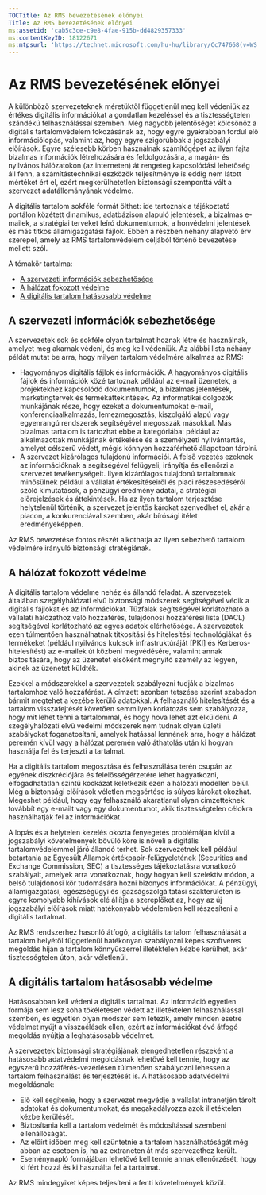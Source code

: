 ```yaml
---
TOCTitle: Az RMS bevezetésének előnyei
Title: Az RMS bevezetésének előnyei
ms:assetid: 'cab5c3ce-c9e8-4fae-915b-dd4829357333'
ms:contentKeyID: 18122671
ms:mtpsurl: 'https://technet.microsoft.com/hu-hu/library/Cc747668(v=WS.10)'
---
```


Az RMS bevezetésének előnyei
============================

A különböző szervezeteknek méretüktől függetlenül meg kell védeniük az értékes digitális információkat a gondatlan kezeléssel és a tisztességtelen szándékú felhasználással szemben. Még nagyobb jelentőséget kölcsönöz a digitális tartalomvédelem fokozásának az, hogy egyre gyakrabban fordul elő információlopás, valamint az, hogy egyre szigorúbbak a jogszabályi előírások. Egyre szélesebb körben használnak számítógépet az ilyen fajta bizalmas információk létrehozására és feldolgozására, a magán- és nyilvános hálózatokon (az interneten) át rengeteg kapcsolódási lehetőség áll fenn, a számítástechnikai eszközök teljesítménye is eddig nem látott mértéket ért el, ezért megkerülhetetlen biztonsági szemponttá vált a szervezet adatállományának védelme.

A digitális tartalom sokféle formát ölthet: ide tartoznak a tájékoztató portálon közétett dinamikus, adatbázison alapuló jelentések, a bizalmas e-mailek, a stratégiai terveket leíró dokumentumok, a honvédelmi jelentések és más titkos államigazgatási fájlok. Ebben a részben néhány alapvető érv szerepel, amely az RMS tartalomvédelem céljából történő bevezetése mellett szól.

A témakör tartalma:

-   [A szervezeti információk sebezhetősége](#bkmk_2)
-   [A hálózat fokozott védelme](#bkmk_3)
-   [A digitális tartalom hatásosabb védelme](#bkmk_4)

A szervezeti információk sebezhetősége
--------------------------------------

A szervezetek sok és sokféle olyan tartalmat hoznak létre és használnak, amelyet meg akarnak védeni, és meg kell védeniük. Az alábbi lista néhány példát mutat be arra, hogy milyen tartalom védelmére alkalmas az RMS:

-   Hagyományos digitális fájlok és információk. A hagyományos digitális fájlok és információk közé tartoznak például az e-mail üzenetek, a projektekhez kapcsolódó dokumentumok, a bizalmas jelentések, marketingtervek és termékáttekintések. Az informatikai dolgozók munkájának része, hogy ezeket a dokumentumokat e-mail, konferenciaalkalmazás, lemezmegosztás, kiszolgáló alapú vagy egyenrangú rendszerek segítségével megosszák másokkal. Más bizalmas tartalom is tartozhat ebbe a kategóriába: például az alkalmazottak munkájának értékelése és a személyzeti nyilvántartás, amelyet célszerű védett, mégis könnyen hozzáférhető állapotban tárolni.
-   A szervezet kizárólagos tulajdonú információi. A felső vezetés ezeknek az információknak a segítségével felügyeli, irányítja és ellenőrzi a szervezet tevékenységeit. Ilyen kizárólagos tulajdonú tartalomnak minősülnek például a vállalat értékesítéseiről és piaci részesedéséről szóló kimutatások, a pénzügyi eredmény adatai, a stratégiai előrejelzések és áttekintések. Ha az ilyen tartalom terjesztése helytelenül történik, a szervezet jelentős károkat szenvedhet el, akár a piacon, a konkurenciával szemben, akár bírósági ítélet eredményeképpen.

Az RMS bevezetése fontos részét alkothatja az ilyen sebezhető tartalom védelmére irányuló biztonsági stratégiának.

A hálózat fokozott védelme
--------------------------

A digitális tartalom védelme nehéz és állandó feladat. A szervezetek általában szegélyhálózati elvű biztonsági módszerek segítségével védik a digitális fájlokat és az információkat. Tűzfalak segítségével korlátozható a vállalati hálózathoz való hozzáférés, tulajdonosi hozzáférési lista (DACL) segítségével korlátozható az egyes adatok elérhetősége. A szervezetek ezen túlmentően használhatnak titkosítási és hitelesítési technológiákat és termékeket (például nyilvános kulcsok infrastruktúráját \[PKI\] és Kerberos-hitelesítést) az e-mailek út közbeni megvédésére, valamint annak biztosítására, hogy az üzenetet elsőként megnyitó személy az legyen, akinek az üzenetet küldték.

Ezekkel a módszerekkel a szervezetek szabályozni tudják a bizalmas tartalomhoz való hozzáférést. A címzett azonban tetszése szerint szabadon bármit megtehet a kezébe kerülő adatokkal. A felhasználó hitelesítését és a tartalom visszafejtését követően semmilyen korlátozás sem szabályozza, hogy mit lehet tenni a tartalommal, és hogy hova lehet azt elküldeni. A szegélyhálózati elvű védelmi módszerek nem tudnak olyan üzleti szabályokat foganatosítani, amelyek hatással lennének arra, hogy a hálózat peremén kívül vagy a hálózat peremén való áthatolás után ki hogyan használja fel és terjeszti a tartalmat.

Ha a digitális tartalom megosztása és felhasználása terén csupán az egyének diszkréciójára és felelősségérzetére lehet hagyatkozni, elfogadhatatlan szintű kockázat keletkezik ezen a hálózati modellen belül. Még a biztonsági előírások véletlen megsértése is súlyos károkat okozhat. Megeshet például, hogy egy felhasználó akaratlanul olyan címzetteknek továbbít egy e-mailt vagy egy dokumentumot, akik tisztességtelen célokra használhatják fel az információkat.

A lopás és a helytelen kezelés okozta fenyegetés problémáján kívül a jogszabályi követelmények bővülő köre is növeli a digitális tartalomvédelemmel járó állandó terhet. Sok szervezetnek kell például betartania az Egyesült Államok értékpapír-felügyeletének (Securities and Exchange Commission, SEC) a tisztességes tájékoztatásra vonatkozó szabályait, amelyek arra vonatkoznak, hogy hogyan kell szelektív módon, a belső tulajdonosi kör tudomására hozni bizonyos információkat. A pénzügyi, államigazgatási, egészségügyi és igazságszolgáltatási szakterületen is egyre komolyabb kihívások elé állítja a szereplőket az, hogy az új jogszabályi előírások miatt hatékonyabb védelemben kell részesíteni a digitális tartalmat.

Az RMS rendszerhez hasonló átfogó, a digitális tartalom felhasználását a tartalom helyétől függetlenül hatékonyan szabályozni képes szoftveres megoldás híján a tartalom könnyűszerrel illetéktelen kézbe kerülhet, akár tisztességtelen úton, akár véletlenül.

A digitális tartalom hatásosabb védelme
---------------------------------------

Hatásosabban kell védeni a digitális tartalmat. Az információ egyetlen formája sem lesz soha tökéletesen védett az illetéktelen felhasználással szemben, és egyetlen olyan módszer sem létezik, amely minden esetre védelmet nyújt a visszaélések ellen, ezért az információkat óvó átfogó megoldás nyújtja a leghatásosabb védelmet.

A szervezetek biztonsági stratégiájának elengedhetetlen részeként a hatásosabb adatvédelmi megoldásnak lehetővé kell tennie, hogy az egyszerű hozzáférés-vezérlésen túlmenően szabályozni lehessen a tartalom felhasználást és terjesztését is. A hatásosabb adatvédelmi megoldásnak:

-   Elő kell segítenie, hogy a szervezet megvédje a vállalat intranetjén tárolt adatokat és dokumentumokat, és megakadályozza azok illetéktelen kézbe kerülését.
-   Biztosítania kell a tartalom védelmét és módosítással szembeni ellenállóságát.
-   Az előírt időben meg kell szüntetnie a tartalom használhatóságát még abban az esetben is, ha az extraneten át más szervezethez került.
-   Eseménynapló formájában lehetővé kell tennie annak ellenőrzését, hogy ki fért hozzá és ki használta fel a tartalmat.

Az RMS mindegyiket képes teljesíteni a fenti követelmények közül.
